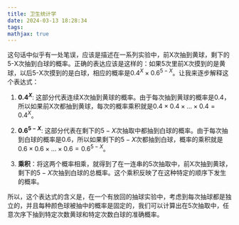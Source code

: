 ```yaml
---
title: 卫生统计学
date: 2024-03-13 18:28:34
tags:
mathjax: true
---
```


这句话中似乎有一处笔误，应该是描述在一系列实验中，前X次抽到黄球，剩下的5-X次抽到白球的概率。正确的表达应该是这样的：如果5次里前X次摸到的是黄球，以后5-X次摸到的是白球，相应的概率是$0.4^X \times 0.6^{5-X}$。让我来逐步解释这个表达式：

1. **$0.4^X$**: 这部分代表连续X次抽到黄球的概率。由于每次抽到黄球的概率是0.4，所以如果前X次都抽到黄球，每次的概率乘积就是$0.4 \times 0.4 \times \ldots \times 0.4 = 0.4^X$。

2. **$0.6^{5-X}$**: 这部分代表在剩下的$5-X$次抽取中都抽到白球的概率。由于每次抽到白球的概率是0.6，所以如果剩下的$5-X$次都抽到白球，概率的乘积就是$0.6 \times 0.6 \times \ldots \times 0.6 = 0.6^{5-X}$。

3. **乘积**：将这两个概率相乘，就得到了在一连串的5次抽取中，前X次抽到黄球，剩下的$5-X$次抽到白球的总概率。这个乘积反映了在这种特定的顺序下发生的概率。

所以，这个表达式的含义是，在一个有放回的抽球实验中，考虑到每次抽球都是独立的，并且每种颜色球被抽中的概率是固定的，我们可以计算出在5次抽取中，任意次序下抽到特定次数黄球和特定次数白球的准确概率。
